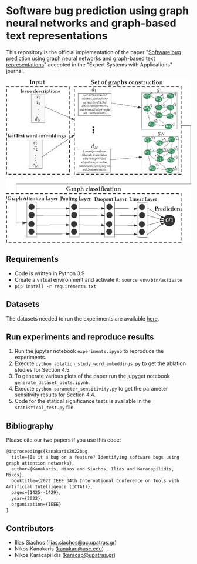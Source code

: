 # Software bug prediction using graph neural networks and graph-based text representations

This repository is the official implementation of the paper "[Software bug prediction using graph neural networks and graph-based text
representations](https://www.sciencedirect.com/journal/expert-systems-with-applications)" accepted in the "Expert Systems with Applications" journal.

![plot](figures/our_approach.jpg)

## Requirements

* Code is written in Python 3.9
* Create a virtual environment and activate it: `source env/bin/activate`
* `pip install -r requirements.txt`

## Datasets
The datasets needed to run the experiments are available [here](https://github.com/nkanak/bug-or-feature/tree/main/datasets).

##  Run experiments and reproduce results
1. Run the jupyter notebook `experiments.ipynb` to reproduce the experiments.
2. Execute `python ablation_study_word_embeddings.py` to get the ablation studies for Section 4.5.
3. To generate various plots of the paper run the jupyget notebook `generate_dataset_plots.ipynb`.
4. Execute `python parameter_sensitivity.py` to get the parameter sensitivity results for Section 4.4.
5. Code for the statical significance tests is available in the `statistical_test.py` file.

## Bibliography

Please cite our two papers if you use this code:
```
@inproceedings{kanakaris2022bug,
  title={Is it a bug or a feature? Identifying software bugs using graph attention networks},
  author={Kanakaris, Nikos and Siachos, Ilias and Karacapilidis, Nikos},
  booktitle={2022 IEEE 34th International Conference on Tools with Artificial Intelligence (ICTAI)},
  pages={1425--1429},
  year={2022},
  organization={IEEE}
}
```

## Contributors
* Ilias Siachos (ilias.siachos@ac.upatras.gr)
* Nikos Kanakaris (kanakari@usc.edu)
* Nikos Karacapilidis (karacap@upatras.gr)
